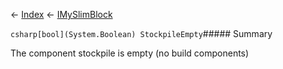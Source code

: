 ← [Index](Api-Index) ← [IMySlimBlock](VRage.Game.ModAPI.Ingame.IMySlimBlock)

```csharp[bool](System.Boolean) StockpileEmpty```##### Summary

The component stockpile is empty (no build components)

